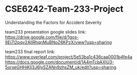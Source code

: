 # CSE6242-Team-233-Project
Understanding the Factors for Accident Severity​

team233 presentation google slides link:
https://drive.google.com/file/d/1gos-9Ei7l2pqv2AlIRhqnMuBNoZ6KPzX/view?usp=sharing


team233 final report link:
https://www.overleaf.com/project/5e53ba1c436caa0001b4fe4a
https://docs.google.com/document/d/1A4mTcbAXlU3-5orxeGHHiKlj3J6IySZANn9zhsZM_uk/edit?usp=sharing
